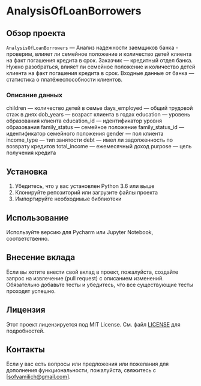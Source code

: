 # AnalysisOfLoanBorrowers

## Обзор проекта

`AnalysisOfLoanBorrowers` — Анализ надежности заемщиков банка - проверим, влияет ли семейное положение и количество детей клиента на факт погашения кредита в срок.
Заказчик — кредитный отдел банка. Нужно разобраться, влияет ли семейное положение и количество детей клиента на факт погашения кредита в срок. Входные данные от банка — статистика о платёжеспособности клиентов.



### Описание данных

children — количество детей в семье
days_employed — общий трудовой стаж в днях
dob_years — возраст клиента в годах
education — уровень образования клиента
education_id — идентификатор уровня образования
family_status — семейное положение
family_status_id — идентификатор семейного положения
gender — пол клиента
income_type — тип занятости
debt — имел ли задолженность по возврату кредитов
total_income — ежемесячный доход
purpose — цель получения кредита


## Установка

1. Убедитесь, что у вас установлен Python 3.6 или выше
2. Клонируйте репозиторий или загрузите файлы проекта
3. Импортируйте необходимые библиотеки


## Использование

Используйте версию для Pycharm  или Jupyter Notebook, соответственно.



## Внесение вклада

Если вы хотите внести свой вклад в проект, пожалуйста, создайте запрос на извлечение (pull request) с описанием изменений. Обязательно добавьте тесты и убедитесь, что все существующие тесты проходят успешно.

## Лицензия

Этот проект лицензируется под MIT License. См. файл [LICENSE](LICENSE) для подробностей.

## Контакты

Если у вас есть вопросы или предложения или пожелания для дополнения функциональности, пожалуйста, свяжитесь с [sofyamilich@gmail.com].